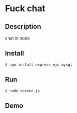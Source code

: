 # Fuck chat 

## Description

chat in node

## Install

    $ npm install express ejs mysql
    
## Run
    
    $ node server.js
    
## Demo

